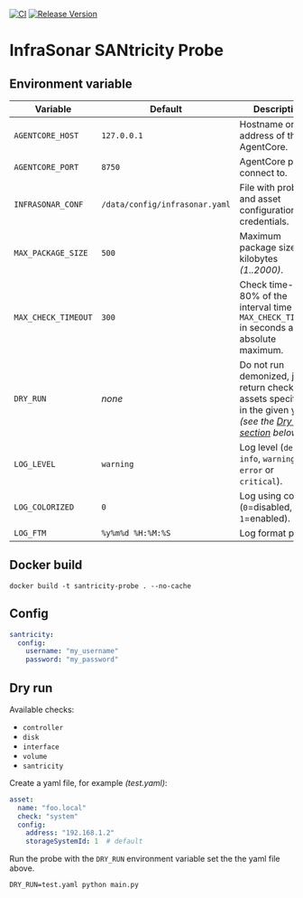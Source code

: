 [![CI](https://github.com/infrasonar/santricity-probe/workflows/CI/badge.svg)](https://github.com/infrasonar/santricity-probe/actions)
[![Release Version](https://img.shields.io/github/release/infrasonar/santricity-probe)](https://github.com/infrasonar/santricity-probe/releases)

# InfraSonar SANtricity Probe

## Environment variable

Variable            | Default                        | Description
------------------- | ------------------------------ | ------------
`AGENTCORE_HOST`    | `127.0.0.1`                    | Hostname or Ip address of the AgentCore.
`AGENTCORE_PORT`    | `8750`                         | AgentCore port to connect to.
`INFRASONAR_CONF`   | `/data/config/infrasonar.yaml` | File with probe and asset configuration like credentials.
`MAX_PACKAGE_SIZE`  | `500`                          | Maximum package size in kilobytes _(1..2000)_.
`MAX_CHECK_TIMEOUT` | `300`                          | Check time-out is 80% of the interval time with `MAX_CHECK_TIMEOUT` in seconds as absolute maximum.
`DRY_RUN`           | _none_                         | Do not run demonized, just return checks and assets specified in the given yaml _(see the [Dry run section](#dry-run) below)_.
`LOG_LEVEL`         | `warning`                      | Log level (`debug`, `info`, `warning`, `error` or `critical`).
`LOG_COLORIZED`     | `0`                            | Log using colors (`0`=disabled, `1`=enabled).
`LOG_FTM`           | `%y%m%d %H:%M:%S`              | Log format prefix.

## Docker build

```
docker build -t santricity-probe . --no-cache
```

## Config

```yaml
santricity:
  config:
    username: "my_username"
    password: "my_password"
```

## Dry run

Available checks:
- `controller`
- `disk`
- `interface`
- `volume`
- `santricity`

Create a yaml file, for example _(test.yaml)_:

```yaml
asset:
  name: "foo.local"
  check: "system"
  config:
    address: "192.168.1.2"
    storageSystemId: 1  # default
```

Run the probe with the `DRY_RUN` environment variable set the the yaml file above.

```
DRY_RUN=test.yaml python main.py
```
